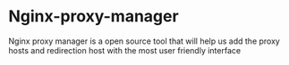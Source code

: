 # Nginx-proxy-manager
Nginx proxy manager is a open source tool that will help us add the proxy hosts and redirection host with the most user friendly interface
